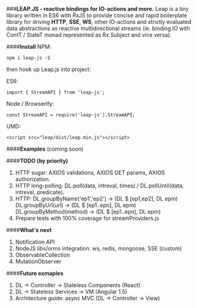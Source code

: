 ###**LEAP.JS - reactive bindings for IO-actions and more.** 
Leap is a tiny library written in ES6 with RxJS to provide concise and rapid boilerplate library for driving **HTTP**, **SSE**, **WS**, other IO-actions and strictly evaluated data abstractions as reactive multidirectional streams (ie. binding IO with ContT / StateT monad represented as Rx.Subject and vice versa).

####**Install**
NPM:

`npm i leap-js -S`

then hook up Leap.js into project:

ES6:

`import { StreamAPI } from 'leap-js';`

Node / Browserify:

`const StreamAPI = require('leap-js').StreamAPI;`

UMD:

`<script src="leap/dist/leap.min.js"></script>`

####**Examples**
(coming soon)

####**TODO (by priority)**

1. HTTP sugar: AXIOS validations, AXIOS GET params, AXIOS authorization.
2. HTTP long-polling:  DL.poll(data, intreval, times) / DL.pollUntil(data, intreval, predicate).
3. HTTP: 
	DL.groupByName('ep1','ep2') -> (DL $ [ep1,ep2], DL epm)
	DL.groupByUrl(url) -> (DL $ [ep1..epn], DL epm)
	DL.groupByMethod(method) -> (DL $ [ep1..epn], DL epm)
4. Prepare tests with 100% coverage for streamProviders.js


####**What's next**
1. Notification API
2. NodeJS libs/orms integration: ws, redis, mongoose, SSE (custom)
3. ObservableCollection
4. MutationObserver

####**Future exmaples**
1. DL -> Controller -> Stateless Components (React)
2. DL -> Stateless Services -> VM (Angular 1.5)
3. Architecture guide: async MVC (DL -> Controller -> View)
